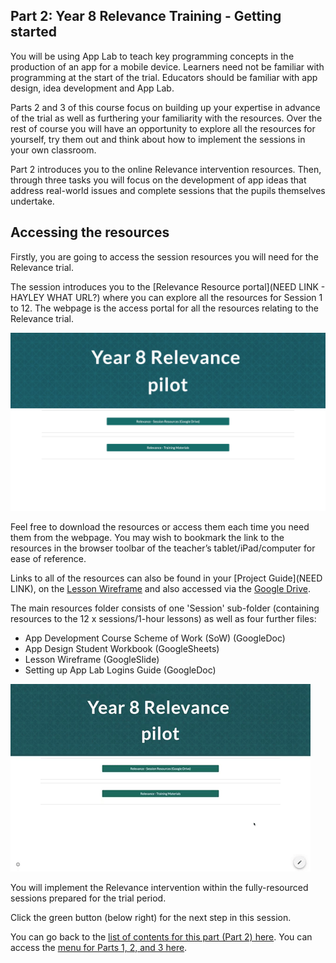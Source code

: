 ## Part 2: Year 8 Relevance Training - Getting started
You will be using App Lab to teach key programming concepts in the production of an app for a mobile device. Learners need not be familiar with programming at the start of the trial. Educators should be familiar with app design, idea development and App Lab. 

Parts 2 and 3 of this course focus on building up your expertise in advance of the trial as well as furthering your familiarity with the resources. Over the rest of course you will have an opportunity to explore all the resources for yourself, try them out and think about how to implement the sessions in your own classroom.

Part 2 introduces you to the online Relevance intervention resources. Then, through three tasks you will focus on the development of app ideas that address real-world issues and complete sessions that the pupils themselves undertake. 

## Accessing the resources
Firstly, you are going to access the session resources you will need for the Relevance trial. 

The session introduces you to the [Relevance Resource portal](NEED LINK - HAYLEY WHAT URL?) where you can explore all the resources for Session 1 to 12. The webpage is the access portal for all the resources relating to the Relevance trial.

![Modelling access webpage](images/Relevance-Webpage.png)

Feel free to download the resources or access them each time you need them from the webpage. You may wish to bookmark the link to the resources in the browser toolbar of the teacher’s tablet/iPad/computer for ease of reference. 

Links to all of the resources can also be found in your [Project Guide](NEED LINK), on the [Lesson Wireframe](https://ncce.io/4PM6um) and also accessed via the [Google Drive](https://ncce.io/KNDNJR).

The main resources folder consists of one 'Session' sub-folder (containing resources to the  12 x sessions/1-hour lessons) as well as four further files: 
+ App Development Course Scheme of Work (SoW) (GoogleDoc)
+ App Design Student Workbook (GoogleSheets)
+ Lesson Wireframe (GoogleSlide)
+ Setting up App Lab Logins Guide (GoogleDoc)

![Modelling access webpage](images/Relevance-WebpageAccess.gif)

You will implement the Relevance intervention within the fully-resourced sessions prepared for the trial period.

Click the green button (below right) for the next step in this session.

You can go back to the [list of contents for this part (Part 2) here](https://projects.raspberrypi.org/en/projects/Year8-RelevanceTraining-Part2-GBICi4).
You can access the [menu for Parts 1, 2, and 3 here](https://projects.raspberrypi.org/en/pathways/year8-relevancetraining-gbici4).

